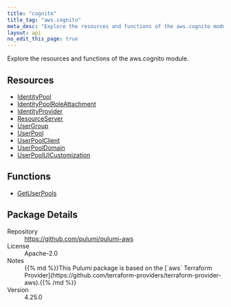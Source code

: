 ```yaml
---
title: "cognito"
title_tag: "aws.cognito"
meta_desc: "Explore the resources and functions of the aws.cognito module."
layout: api
no_edit_this_page: true
---
```


<!-- WARNING: this file was generated by Pulumi Docs Generator. -->
<!-- Do not edit by hand unless you're certain you know what you are doing! -->

Explore the resources and functions of the aws.cognito module.

<h2 id="resources">Resources</h2>
<ul class="api">
    <li><a href="identitypool" title="IdentityPool"><span class="api-symbol api-symbol--resource"></span>IdentityPool</a></li>
    <li><a href="identitypoolroleattachment" title="IdentityPoolRoleAttachment"><span class="api-symbol api-symbol--resource"></span>IdentityPoolRoleAttachment</a></li>
    <li><a href="identityprovider" title="IdentityProvider"><span class="api-symbol api-symbol--resource"></span>IdentityProvider</a></li>
    <li><a href="resourceserver" title="ResourceServer"><span class="api-symbol api-symbol--resource"></span>ResourceServer</a></li>
    <li><a href="usergroup" title="UserGroup"><span class="api-symbol api-symbol--resource"></span>UserGroup</a></li>
    <li><a href="userpool" title="UserPool"><span class="api-symbol api-symbol--resource"></span>UserPool</a></li>
    <li><a href="userpoolclient" title="UserPoolClient"><span class="api-symbol api-symbol--resource"></span>UserPoolClient</a></li>
    <li><a href="userpooldomain" title="UserPoolDomain"><span class="api-symbol api-symbol--resource"></span>UserPoolDomain</a></li>
    <li><a href="userpooluicustomization" title="UserPoolUICustomization"><span class="api-symbol api-symbol--resource"></span>UserPoolUICustomization</a></li>
</ul>

<h2 id="functions">Functions</h2>
<ul class="api">
    <li><a href="getuserpools" title="GetUserPools"><span class="api-symbol api-symbol--function"></span>GetUserPools</a></li>
</ul>

<h2 id="package-details">Package Details</h2>
<dl class="package-details">
	<dt>Repository</dt>
	<dd><a href="https://github.com/pulumi/pulumi-aws">https://github.com/pulumi/pulumi-aws</a></dd>
	<dt>License</dt>
	<dd>Apache-2.0</dd>
	<dt>Notes</dt>
	<dd>{{% md %}}This Pulumi package is based on the [`aws` Terraform Provider](https://github.com/terraform-providers/terraform-provider-aws).{{% /md %}}</dd>
	<dt>Version</dt>
	<dd>4.25.0</dd>
</dl>

